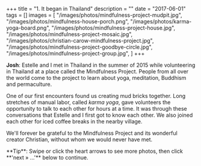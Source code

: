 +++
title = "1. It began in Thailand"
description = ""
date = "2017-06-01"
tags = []
images = [
  "/images/photos/mindfulness-project-mudpit.jpg",
  "/images/photos/mindfulness-house-porch.png",
  "/images/photos/karma-yoga-board.png",
  "/images/photos/mindfulness-project-house.jpg",
  "/images/photos/mindfulness-project-mosaic.jpg",
  "/images/photos/christian-carow-mindfulness-project.jpg",
  "/images/photos/mindfulness-project-goodbye-circle.jpg",
  "/images/photos/mindfulness-project-group.jpg",
]
+++

**Josh**: Estelle and I met in Thailand in the summer of 2015 while volunteering in Thailand at a place called the Mindfulness Project. People from all over the world come to the project to learn about yoga, meditation, Buddhism and permaculture.

One of our first encounters found us creating mud bricks together. Long stretches of manual labor, called *karma yoga*, gave volunteers the opportunity to talk to each other for hours at a time. It was through these conversations that Estelle and I first got to know each other. We also joined each other for iced coffee breaks in the nearby village.

We'll forever be grateful to the Mindfulness Project and its wonderful creator Christian, without whom we would never have met.

<span class="tip">
**Tip**: Swipe or click the heart arrows to see more photos, then click **'next &raquo; ...'** below to continue.
</span>
